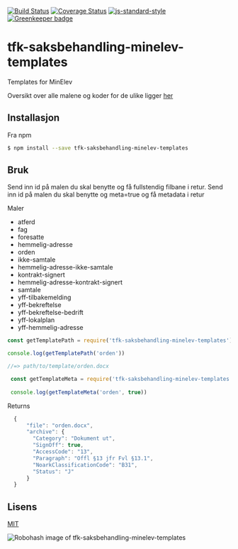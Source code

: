 [![Build Status](https://travis-ci.org/telemark/tfk-saksbehandling-minelev-templates.svg?branch=master)](https://travis-ci.org/telemark/tfk-saksbehandling-minelev-templates)
[![Coverage Status](https://coveralls.io/repos/telemark/tfk-saksbehandling-minelev-templates/badge.svg?branch=master&service=github)](https://coveralls.io/github/telemark/tfk-saksbehandling-minelev-templates?branch=master)
[![js-standard-style](https://img.shields.io/badge/code%20style-standard-brightgreen.svg?style=flat)](https://github.com/feross/standard)
[![Greenkeeper badge](https://badges.greenkeeper.io/telemark/tfk-saksbehandling-minelev-templates.svg)](https://greenkeeper.io/)

# tfk-saksbehandling-minelev-templates

Templates for MinElev
 
Oversikt over alle malene og koder for de ulike ligger [her](docs/templates.md)
 
 ## Installasjon
 
 Fra npm
 
 ```sh
 $ npm install --save tfk-saksbehandling-minelev-templates
 ```
  
 ## Bruk
 
 Send inn id på malen du skal benytte og få fullstendig filbane i retur.
 Send inn id på malen du skal benytte og meta=true og få metadata i retur
 
 Maler
 - atferd
 - fag
 - foresatte
 - hemmelig-adresse
 - orden
 - ikke-samtale
 - hemmelig-adresse-ikke-samtale
 - kontrakt-signert
 - hemmelig-adresse-kontrakt-signert
 - samtale
 - yff-tilbakemelding
 - yff-bekreftelse
 - yff-bekreftelse-bedrift
 - yff-lokalplan
 - yff-hemmelig-adresse

 ```JavaScript
 const getTemplatePath = require('tfk-saksbehandling-minelev-templates')
 
 console.log(getTemplatePath('orden'))
 
 //=> path/to/template/orden.docx
 ```
 
 ```JavaScript
  const getTemplateMeta = require('tfk-saksbehandling-minelev-templates')
  
  console.log(getTemplateMeta('orden', true))
  ```
 
 Returns
 
 ```JavaScript
   {
       "file": "orden.docx",
       "archive": {
         "Category": "Dokument ut",
         "SignOff": true,
         "AccessCode": "13",
         "Paragraph": "Offl §13 jfr Fvl §13.1",
         "NoarkClassificationCode": "B31",
         "Status": "J"
       }
   }
   ```
 
 ## Lisens
 
 [MIT](LICENSE)
 
 ![Robohash image of tfk-saksbehandling-minelev-templates](https://robots.kebabstudios.party/tfk-saksbehandling-minelev-templates.png "Robohash image of tfk-saksbehandling-minelev-templates")